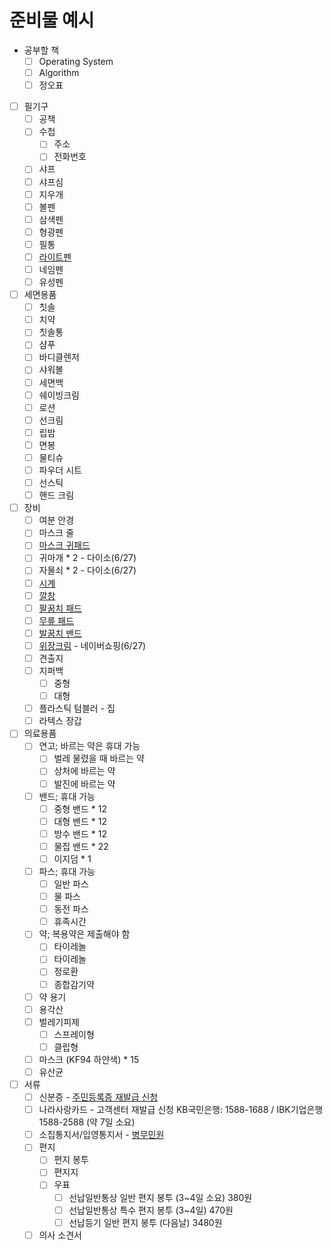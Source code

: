 # 준비물 예시

- 공부할 책
  - [ ] Operating System
  - [ ] Algorithm
  - [ ] 정오표

- [ ] 필기구
  - [ ] 공책
  - [ ] 수첩
    - [ ] 주소
    - [ ] 전화번호
  - [ ] 샤프
  - [ ] 샤프심
  - [ ] 지우개
  - [ ] 볼펜
  - [ ] 삼색펜
  - [ ] 형광펜
  - [ ] 필통
  - [ ] [라이트펜](https://smartstore.naver.com/early-trend-shop/products/5090123821)
  - [ ] 네임펜
  - [ ] 유성펜

- [ ] 세면용품
  - [ ] 칫솔
  - [ ] 치약
  - [ ] 칫솔통
  - [ ] 샴푸
  - [ ] 바디클렌저
  - [ ] 샤워볼
  - [ ] 세면백
  - [ ] 쉐이빙크림
  - [ ] 로션
  - [ ] 선크림
  - [ ] 립밤
  - [ ] 면봉
  - [ ] 물티슈
  - [ ] 파우더 시트
  - [ ] 선스틱
  - [ ] 핸드 크림

- [ ] 장비
  - [ ] 여분 안경
  - [ ] 마스크 줄
  - [ ] [마스크 귀패드](https://smartstore.naver.com/early-trend-shop/products/5351685779)
  - [ ] 귀마개 * 2 - 다이소(6/27)
  - [ ] 자물쇠 * 2 - 다이소(6/27) 
  - [ ] [시계](https://smartstore.naver.com/early-trend-shop/products/5221359949)
  - [ ] [깔창](https://smartstore.naver.com/early-trend-shop/products/4755301328)
  - [ ] [팔꿈치 패드](https://smartstore.naver.com/early-trend-shop/products/4911095601)
  - [ ] [무릎 패드](https://smartstore.naver.com/early-trend-shop/products/4928064521)
  - [ ] [발꿈치 밴드](https://smartstore.naver.com/early-trend-shop/products/5406408748)
  - [ ] [위장크림](https://smartstore.naver.com/early-trend-shop/products/4949369609?NaPm=ct%3Dkqf5lsap%7Cci%3Dcheckout%7Ctr%3Dsls_myc%7Ctrx%3D%7Chk%3De765994066b7914fa093bd4384d0c9b834563503) - 네이버쇼핑(6/27)
  - [ ] 견출지
  - [ ] 지퍼백
    - [ ] 중형
    - [ ] 대형
  - [ ] 플라스틱 텀블러 - 집
  - [ ] 라텍스 장갑

- [ ] 의료용품
  - [ ] 연고; 바르는 약은 휴대 가능
    - [ ] 벌레 물렸을 때 바르는 약
    - [ ] 상처에 바르는 약
    - [ ] 발진에 바르는 약
  - [ ] 밴드; 휴대 가능
    - [ ] 중형 밴드 * 12
    - [ ] 대형 밴드 * 12
    - [ ] 방수 밴드 * 12
    - [ ] 물집 밴드 * 22
    - [ ] 이지덤 * 1
  - [ ] 파스; 휴대 가능
    - [ ] 일반 파스
    - [ ] 물 파스
    - [ ] 동전 파스
    - [ ] 휴족시간
  - [ ] 약; 복용약은 제출해야 함
    - [ ] 타이레놀
    - [ ] 타이레놀
    - [ ] 정로환
    - [ ] 종합감기약
  - [ ] 약 용기
  - [ ] 용각산
  - [ ] 벌레기피제
    - [ ] 스프레이형
    - [ ] 클립형
  - [ ] 마스크 (KF94 하얀색) * 15
  - [ ] 유산균

- [ ] 서류
  - [ ] 신분증 - [주민등록증 재발급 신청](https://www.gov.kr/mw/AA020InfoCappView.do?HighCtgCD=A01010&CappBizCD=13100000018&tp_seq=01)
  - [ ] 나라사랑카드 - 고객센터 재발급 신청 KB국민은행: 1588-1688 / IBK기업은행 1588-2588 (약 7일 소요)
  - [ ] 소집통지서/입영통지서 - [병무민원](https://mwpt.mma.go.kr/)
  - [ ] 편지
    - [ ] 편지 봉투
    - [ ] 편지지
    - [ ] 우표
      - [ ] 선납일반통상 일반 편지 봉투 (3~4일 소요) 380원
      - [ ] 선납일반통상 특수 편지 봉투 (3~4일) 470원
      - [ ] 선납등기 일반 편지 봉투 (다음날) 3480원
  - [ ] 의사 소견서

